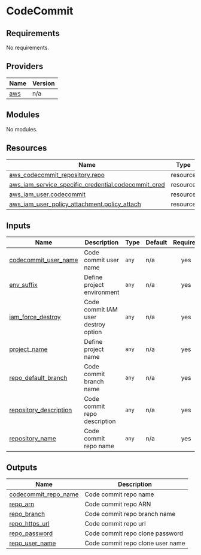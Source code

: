 # CodeCommit

<!-- BEGINNING OF PRE-COMMIT-TERRAFORM DOCS HOOK -->
## Requirements

No requirements.

## Providers

| Name | Version |
|------|---------|
| <a name="provider_aws"></a> [aws](#provider\_aws) | n/a |

## Modules

No modules.

## Resources

| Name | Type |
|------|------|
| [aws_codecommit_repository.repo](https://registry.terraform.io/providers/hashicorp/aws/latest/docs/resources/codecommit_repository) | resource |
| [aws_iam_service_specific_credential.codecommit_cred](https://registry.terraform.io/providers/hashicorp/aws/latest/docs/resources/iam_service_specific_credential) | resource |
| [aws_iam_user.codecommit](https://registry.terraform.io/providers/hashicorp/aws/latest/docs/resources/iam_user) | resource |
| [aws_iam_user_policy_attachment.policy_attach](https://registry.terraform.io/providers/hashicorp/aws/latest/docs/resources/iam_user_policy_attachment) | resource |

## Inputs

| Name | Description | Type | Default | Required |
|------|-------------|------|---------|:--------:|
| <a name="input_codecommit_user_name"></a> [codecommit\_user\_name](#input\_codecommit\_user\_name) | Code commit user name | `any` | n/a | yes |
| <a name="input_env_suffix"></a> [env\_suffix](#input\_env\_suffix) | Define project environment | `any` | n/a | yes |
| <a name="input_iam_force_destroy"></a> [iam\_force\_destroy](#input\_iam\_force\_destroy) | Code commit IAM user destroy option | `any` | n/a | yes |
| <a name="input_project_name"></a> [project\_name](#input\_project\_name) | Define project name | `any` | n/a | yes |
| <a name="input_repo_default_branch"></a> [repo\_default\_branch](#input\_repo\_default\_branch) | Code commit branch name | `any` | n/a | yes |
| <a name="input_repository_description"></a> [repository\_description](#input\_repository\_description) | Code commit repo description | `any` | n/a | yes |
| <a name="input_repository_name"></a> [repository\_name](#input\_repository\_name) | Code commit repo name | `any` | n/a | yes |

## Outputs

| Name | Description |
|------|-------------|
| <a name="output_codecommit_repo_name"></a> [codecommit\_repo\_name](#output\_codecommit\_repo\_name) | Code commit repo name |
| <a name="output_repo_arn"></a> [repo\_arn](#output\_repo\_arn) | Code commit repo ARN |
| <a name="output_repo_branch"></a> [repo\_branch](#output\_repo\_branch) | Code commit repo branch name |
| <a name="output_repo_https_url"></a> [repo\_https\_url](#output\_repo\_https\_url) | Code commit repo url |
| <a name="output_repo_password"></a> [repo\_password](#output\_repo\_password) | Code commit repo clone password |
| <a name="output_repo_user_name"></a> [repo\_user\_name](#output\_repo\_user\_name) | Code commit repo clone user name |
<!-- END OF PRE-COMMIT-TERRAFORM DOCS HOOK -->

